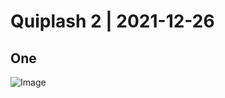 # Quiplash 2 | 2021-12-26

## One

![Image](https://cdn.discordapp.com/attachments/924775816682962955/924775925718089738/IMG_0179.gif)
